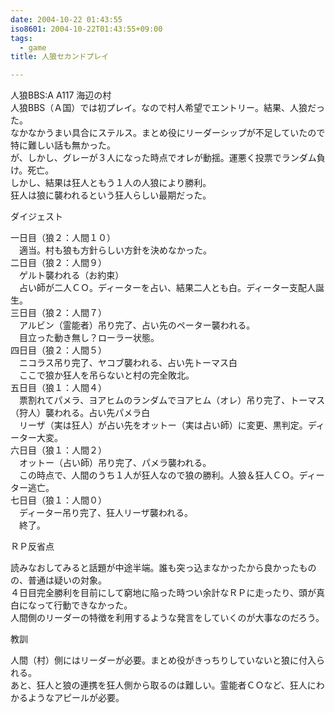 ```yaml
---
date: 2004-10-22 01:43:55
iso8601: 2004-10-22T01:43:55+09:00
tags:
  - game
title: 人狼セカンドプレイ

---
```


<div class="entry-body">
  <p>人狼BBS:A A117 海辺の村<br />
    人狼BBS（Ａ国）では初プレイ。なので村人希望でエントリー。結果、人狼だった。<br />
    なかなかうまい具合にステルス。まとめ役にリーダーシップが不足していたので特に難しい話も無かった。<br />
    が、しかし、グレーが３人になった時点でオレが動揺。運悪く投票でランダム負け。死亡。<br />
    しかし、結果は狂人ともう１人の人狼により勝利。<br />
    狂人は狼に襲われるという狂人らしい最期だった。</p>

  <p>ダイジェスト</p>

  <p>一日目（狼２：人間１０）<br />
    　適当。村も狼も方針らしい方針を決めなかった。<br />
    二日目（狼２：人間９）<br />
    　ゲルト襲われる（お約束）<br />
    　占い師が二人ＣＯ。ディーターを占い、結果二人とも白。ディーター支配人誕生。<br />
    三日目（狼２：人間７）<br />
    　アルビン（霊能者）吊り完了、占い先のペーター襲われる。<br />
    　目立った動き無し？ローラー状態。<br />
    四日目（狼２：人間５）<br />
    　ニコラス吊り完了、ヤコブ襲われる、占い先トーマス白<br />
    　ここで狼か狂人を吊らないと村の完全敗北。<br />
    五日目（狼１：人間４）<br />
    　票割れてパメラ、ヨアヒムのランダムでヨアヒム（オレ）吊り完了、トーマス（狩人）襲われる。占い先パメラ白<br />
    　リーザ（実は狂人）が占い先をオットー（実は占い師）に変更、黒判定。ディーター大変。<br />
    六日目（狼１：人間２）<br />
    　オットー（占い師）吊り完了、パメラ襲われる。<br />
    　この時点で、人間のうち１人が狂人なので狼の勝利。人狼＆狂人ＣＯ。ディーター逃亡。<br />
    七日目（狼１：人間０）<br />
    　ディーター吊り完了、狂人リーザ襲われる。<br />
    　終了。</p>

  <p>ＲＰ反省点</p>

  <p>読みなおしてみると話題が中途半端。誰も突っ込まなかったから良かったものの、普通は疑いの対象。<br />
    ４日目完全勝利を目前にして窮地に陥った時つい余計なＲＰに走ったり、頭が真白になって行動できなかった。<br />
    人間側のリーダーの特徴を利用するような発言をしていくのが大事なのだろう。</p>

  <p>教訓</p>

  <p>人間（村）側にはリーダーが必要。まとめ役がきっちりしていないと狼に付入られる。<br />
    あと、狂人と狼の連携を狂人側から取るのは難しい。霊能者ＣＯなど、狂人にわかるようなアピールが必要。</p>
</div>
